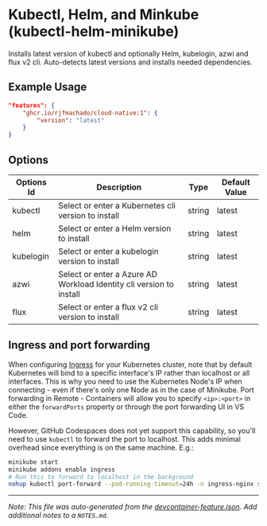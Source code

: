 
# Kubectl, Helm, and Minkube (kubectl-helm-minikube)

Installs latest version of kubectl and optionally Helm, kubelogin, azwi and flux v2 cli. Auto-detects latest versions and installs needed dependencies.

## Example Usage

```json
"features": {
    "ghcr.io/rjfmachado/cloud-native:1": {
        "version": "latest"
    }
}
```

## Options

| Options Id | Description | Type | Default Value |
|-----|-----|-----|-----|
| kubectl | Select or enter a Kubernetes cli version to install | string | latest |
| helm | Select or enter a Helm version to install | string | latest |
| kubelogin | Select or enter a kubelogin version to install | string | latest |
| azwi | Select or enter a Azure AD Workload Identity cli version to install | string | latest |
| flux | Select or enter a flux v2 cli version to install | string | latest |

## Ingress and port forwarding

When configuring [Ingress](https://kubernetes.io/docs/concepts/services-networking/ingress/) for your Kubernetes cluster, note that by default Kubernetes will bind to a specific interface's IP rather than localhost or all interfaces. This is why you need to use the Kubernetes Node's IP when connecting - even if there's only one Node as in the case of Minikube. Port forwarding in Remote - Containers will allow you to specify `<ip>:<port>` in either the `forwardPorts` property or through the port forwarding UI in VS Code.

However, GitHub Codespaces does not yet support this capability, so you'll need to use `kubectl` to forward the port to localhost. This adds minimal overhead since everything is on the same machine. E.g.:

```bash
minikube start
minikube addons enable ingress
# Run this to forward to localhost in the background
nohup kubectl port-forward --pod-running-timeout=24h -n ingress-nginx service/ingress-nginx-controller :80 &
```

---

_Note: This file was auto-generated from the [devcontainer-feature.json](https://github.com/devcontainers/features/blob/main/src/kubectl-helm-minikube/devcontainer-feature.json).  Add additional notes to a `NOTES.md`._
